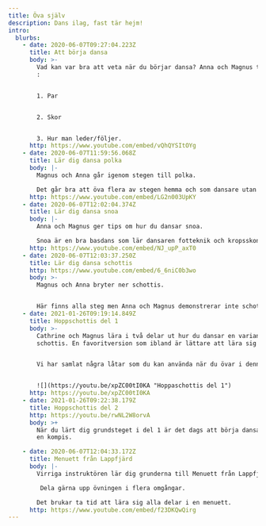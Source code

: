 ```yaml
---
title: Öva själv
description: Dans ilag, fast tär hejm!
intro:
  blurbs:
    - date: 2020-06-07T09:27:04.223Z
      title: Att börja dansa
      body: >-
        Vad kan var bra att veta när du börjar dansa? Anna och Magnus tipsar om
        :


        1. Par


        2. Skor


        3. Hur man leder/följer.
      http: https://www.youtube.com/embed/vQhQYSItOYg
    - date: 2020-06-07T11:59:56.068Z
      title: Lär dig dansa polka
      body: |-
        Magnus och Anna går igenom stegen till polka.

        Det går bra att öva flera av stegen hemma och som dansare utan par.
      http: https://www.youtube.com/embed/LG2n003UpKY
    - date: 2020-06-07T12:02:04.374Z
      title: Lär dig dansa snoa
      body: |-
        Anna och Magnus ger tips om hur du dansar snoa.

        Snoa är en bra basdans som lär dansaren fotteknik och kropsskontroll.
      http: https://www.youtube.com/embed/NJ_upP_axT0
    - date: 2020-06-07T12:03:37.250Z
      title: Lär dig dansa schottis
      http: https://www.youtube.com/embed/6_6niC0b3wo
      body: >-
        Magnus och Anna bryter ner schottis.


        Här finns alla steg men Anna och Magnus demonstrerar inte schottis till musik på slutet.
    - date: 2021-01-26T09:19:14.849Z
      title: Hoppschottis del 1
      body: >-
        Cathrine och Magnus lära i två delar ut hur du dansar en variant på
        schottis. En favoritversion som ibland är lättare att lära sig dansa.


        Vi har samlat några låtar som du kan använda när du övar i denna spellista:[](https://bit.ly/litenoverraskning) [bit.ly/litenoverraskning](bit.ly/litenoverraskning)


        ![](https://youtu.be/xpZC00tI0KA "Hoppaschottis del 1")
      http: https://youtu.be/xpZC00tI0KA
    - date: 2021-01-26T09:22:38.179Z
      title: Hoppschottis del 2
      http: https://youtu.be/rwNL2W8orvA
      body: >+
        När du lärt dig grundsteget i del 1 är det dags att börja dansa runt med
        en kompis.

    - date: 2020-06-07T12:04:33.172Z
      title: Menuett från Lappfjärd
      body: |-
        Virriga instruktören lär dig grunderna till Menuett från Lappfjärd.

         Dela gärna upp övningen i flera omgångar. 

        Det brukar ta tid att lära sig alla delar i en menuett.
      http: https://www.youtube.com/embed/f23DKQwQirg
---
```

